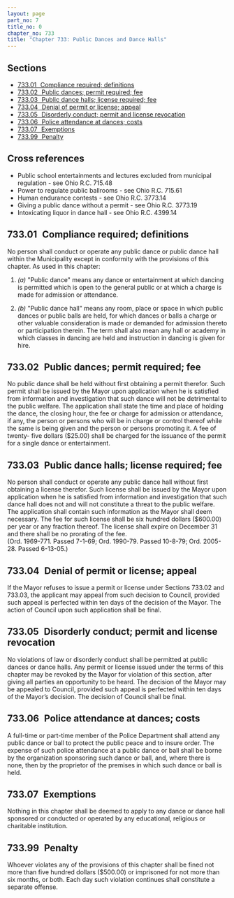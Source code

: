 ```yaml
---
layout: page
part_no: 7
title_no: 0
chapter_no: 733
title: "Chapter 733: Public Dances and Dance Halls"
---
```


## Sections

* [733.01   Compliance required; definitions](#73301-compliance-required-definitions)
* [733.02   Public dances; permit required; fee](#73302-public-dances-permit-required-fee)
* [733.03   Public dance halls; license required; fee](#73303-public-dance-halls-license-required-fee)
* [733.04   Denial of permit or license; appeal](#73304-denial-of-permit-or-license-appeal)
* [733.05   Disorderly conduct; permit and license revocation](#73305-disorderly-conduct-permit-and-license-revocation)
* [733.06   Police attendance at dances; costs](#73306-police-attendance-at-dances-costs)
* [733.07   Exemptions](#73307-exemptions)
* [733.99   Penalty](#73399-penalty)

## Cross references

* Public school entertainments and lectures excluded from municipal regulation - see Ohio R.C. 715.48
* Power to regulate public ballrooms - see Ohio R.C. 715.61
* Human endurance contests - see Ohio R.C. 3773.14
* Giving a public dance without a permit - see Ohio R.C. 3773.19
* Intoxicating liquor in dance hall - see Ohio R.C. 4399.14

## 733.01   Compliance required; definitions

No person shall conduct or operate any public dance or public dance hall within
the Municipality except in conformity with the provisions of this chapter. As
used in this chapter:

1. _(a)_ "Public dance" means any dance or entertainment at which dancing is
permitted which is open to the general public or at which a charge is made for
admission or attendance.

2. _(b)_ "Public dance hall" means any room, place or space in which public
dances or public balls are held, for which dances or balls a charge or other
valuable consideration is made or demanded for admission thereto or
participation therein. The term shall also mean any hall or academy in which
classes in dancing are held and instruction in dancing is given for hire.

## 733.02   Public dances; permit required; fee

No public dance shall be held without first obtaining a permit therefor. Such
permit shall be issued by the Mayor upon application when he is satisfied from
information and investigation that such dance will not be detrimental to the
public welfare. The application shall state the time and place of holding the
dance, the closing hour, the fee or charge for admission or attendance, if any,
the person or persons who will be in charge or control thereof while the same is
being given and the person or persons promoting it. A fee of twenty- five
dollars ($25.00) shall be charged for the issuance of the permit for a single
dance or entertainment.

## 733.03   Public dance halls; license required; fee

No person shall conduct or operate any public dance hall without first obtaining
a license therefor. Such license shall be issued by the Mayor upon application
when he is satisfied from information and investigation that such dance hall
does not and will not constitute a threat to the public welfare. The application
shall contain such information as the Mayor shall deem necessary. The fee for
such license shall be six hundred dollars ($600.00) per year or any fraction
thereof. The license shall expire on December 31 and there shall be no prorating
of the fee.  
(Ord. 1969-771. Passed 7-1-69; Ord. 1990-79. Passed 10-8-79; Ord. 2005-28.
Passed 6-13-05.)

## 733.04   Denial of permit or license; appeal

If the Mayor refuses to issue a permit or license under Sections 733.02 and
733.03, the applicant may appeal from such decision to Council, provided such
appeal is perfected within ten days of the decision of the Mayor. The action of
Council upon such application shall be final.

## 733.05   Disorderly conduct; permit and license revocation

No violations of law or disorderly conduct shall be permitted at public dances
or dance halls. Any permit or license issued under the terms of this chapter may
be revoked by the Mayor for violation of this section, after giving all parties
an opportunity to be heard. The decision of the Mayor may be appealed to
Council, provided such appeal is perfected within ten days of the Mayor’s
decision. The decision of Council shall be final.

## 733.06   Police attendance at dances; costs

A full-time or part-time member of the Police Department shall attend any public
dance or ball to protect the public peace and to insure order. The expense of
such police attendance at a public dance or ball shall be borne by the
organization sponsoring such dance or ball, and, where there is none, then by
the proprietor of the premises in which such dance or ball is held.

## 733.07   Exemptions

Nothing in this chapter shall be deemed to apply to any dance or dance hall
sponsored or conducted or operated by any educational, religious or charitable
institution.

## 733.99   Penalty

Whoever violates any of the provisions of this chapter shall be fined not more
than five hundred dollars ($500.00) or imprisoned for not more than six months,
or both. Each day such violation continues shall constitute a separate offense.

